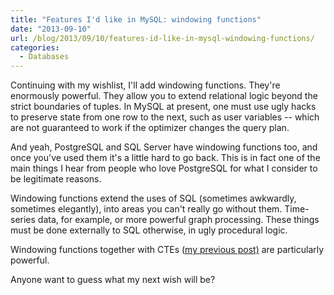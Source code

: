 ```yaml
---
title: "Features I'd like in MySQL: windowing functions"
date: "2013-09-10"
url: /blog/2013/09/10/features-id-like-in-mysql-windowing-functions/
categories:
  - Databases
---
```


Continuing with my wishlist, I'll add windowing functions. They're enormously powerful. They allow you to extend relational logic beyond the strict boundaries of tuples. In MySQL at present, one must use ugly hacks to preserve state from one row to the next, such as user variables -- which are not guaranteed to work if the optimizer changes the query plan. 

And yeah, PostgreSQL and SQL Server have windowing functions too, and once you've used them it's a little hard to go back. This is in fact one of the main things I hear from people who love PostgreSQL for what I consider to be legitimate reasons. 

Windowing functions extend the uses of SQL (sometimes awkwardly, sometimes elegantly), into areas you can't really go without them. Time-series data, for example, or more powerful graph processing. These things must be done externally to SQL otherwise, in ugly procedural logic. 

Windowing functions together with CTEs ([my previous post)][1] are particularly powerful. 

Anyone want to guess what my next wish will be?



 [1]: /blog/2013/09/09/features-id-like-to-see-in-mysql-ctes/ "Features I’d like to see in MySQL: CTEs"

